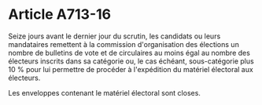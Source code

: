 # Article A713-16

Seize jours avant le dernier jour du scrutin, les candidats ou leurs mandataires remettent à la commission d'organisation des élections un nombre de bulletins de vote et de circulaires au moins égal au nombre des électeurs inscrits dans sa catégorie ou, le cas échéant, sous-catégorie plus 10 % pour lui permettre de procéder à l'expédition du matériel électoral aux électeurs.

Les enveloppes contenant le matériel électoral sont closes.

